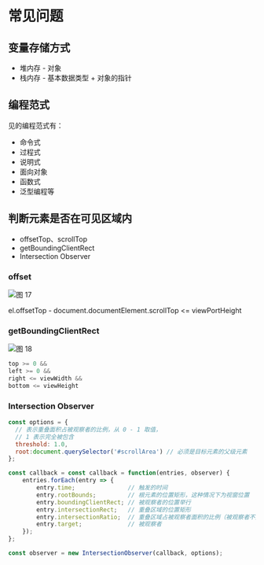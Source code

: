 # 常见问题

## 变量存储方式

- 堆内存 - 对象
- 栈内存 - 基本数据类型 + 对象的指针

## 编程范式

见的编程范式有：

- 命令式
- 过程式
- 说明式
- 面向对象
- 函数式
- 泛型编程等

## 判断元素是否在可见区域内

- offsetTop、scrollTop
- getBoundingClientRect
- Intersection Observer

### offset

![图 17](https://peterchen97.coding.net/p/img2/d/test/git/raw/master/ba8eedd58c2df500799be41111a25f0cb9dcc446d04cd76c2013dc2123379e2d.png)  

el.offsetTop - document.documentElement.scrollTop <= viewPortHeight

### getBoundingClientRect

![图 18](https://peterchen97.coding.net/p/img2/d/test/git/raw/master/100367dace0328717875612ed46a7ca4e96581ba5724068ca8330c0bc5d5449d.png)  

```js
top >= 0 &&
left >= 0 &&
right <= viewWidth &&
bottom <= viewHeight
```

### Intersection Observer

```js
const options = {
  // 表示重叠面积占被观察者的比例，从 0 - 1 取值，
  // 1 表示完全被包含
  threshold: 1.0, 
  root:document.querySelector('#scrollArea') // 必须是目标元素的父级元素
};

const callback = const callback = function(entries, observer) { 
    entries.forEach(entry => {
        entry.time;               // 触发的时间
        entry.rootBounds;         // 根元素的位置矩形，这种情况下为视窗位置
        entry.boundingClientRect; // 被观察者的位置举行
        entry.intersectionRect;   // 重叠区域的位置矩形
        entry.intersectionRatio;  // 重叠区域占被观察者面积的比例（被观察者不是矩形时也按照矩形计算）
        entry.target;             // 被观察者
    });
};

const observer = new IntersectionObserver(callback, options);
```

